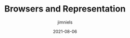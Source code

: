 ---
author: jimniels
date: 2021-08-06
permalink: false
tags:
  - user-agents
  - meta
target_url: https://blog.jim-nielsen.com/2021/browsers-and-representation/
title: Browsers and Representation
---
